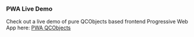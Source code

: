 ### PWA Live Demo

Check out a live demo of pure QCObjects based frontend Progressive Web App here:
[PWA QCObjects](https://newapp.qcobjects.dev/)
